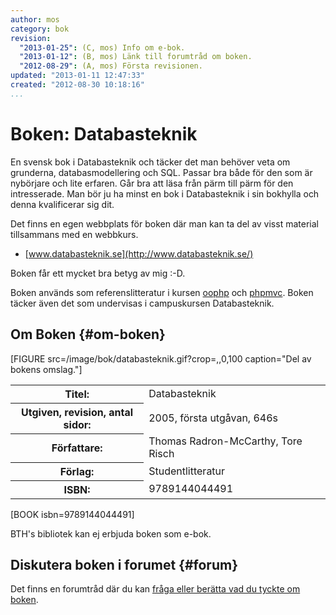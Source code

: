 ```yaml
---
author: mos
category: bok
revision:
  "2013-01-25": (C, mos) Info om e-bok.
  "2013-01-12": (B, mos) Länk till forumtråd om boken.
  "2012-08-29": (A, mos) Första revisionen.
updated: "2013-01-11 12:47:33"
created: "2012-08-30 10:18:16"
...
```

Boken: Databasteknik
==================================

En svensk bok i Databasteknik och täcker det man behöver veta om grunderna, databasmodellering och SQL. Passar bra både för den som är nybörjare och lite erfaren. Går bra att läsa från pärm till pärm för den intresserade. Man bör ju ha minst en bok i Databasteknik i sin bokhylla och denna kvalificerar sig dit.

<!--more-->

Det finns en egen webbplats för boken där man kan ta del av visst material tillsammans med en webbkurs.

* [www.databasteknik.se](http://www.databasteknik.se/)

Boken får ett mycket bra betyg av mig :-D.

Boken används som referenslitteratur i kursen [oophp](oophp) och [phpmvc](phpmvc). Boken täcker även det som undervisas i campuskursen Databasteknik.




Om Boken {#om-boken}
--------------------

[FIGURE src=/image/bok/databasteknik.gif?crop=,,0,100 caption="Del av bokens omslag."]

<table>
<tr><th>Titel:</th><td>Databasteknik<td></tr>
<tr><th>Utgiven, revision, antal sidor:</th><td>2005, första utgåvan, 646s<td></tr>
<tr><th>Författare:</th><td>Thomas Radron-McCarthy, Tore Risch<td></tr>
<tr><th>Förlag:</th><td>Studentlitteratur<td></tr>
<tr><th>ISBN:</th><td>9789144044491<td></tr>
</table>

[BOOK isbn=9789144044491]

BTH's bibliotek kan ej erbjuda boken som e-bok.



Diskutera boken i forumet {#forum}
----------------------------------

Det finns en forumtråd där du kan [fråga eller berätta vad du tyckte om boken](f/5350).
